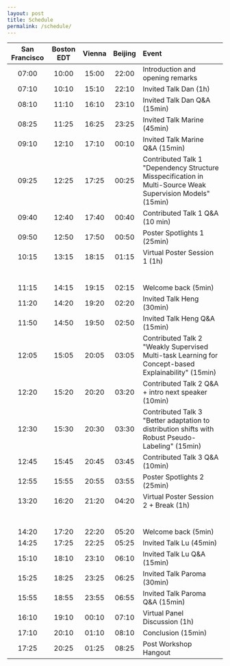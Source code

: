 ```yaml
---
layout: post
title: Schedule
permalink: /schedule/
---
```


San Francisco| 	Boston EDT|	Vienna |Beijing	|	Event
:------------: | :----------: | :------: | :-------: | :-----------
07:00 |	10:00 |	15:00 |	22:00 |	Introduction and opening remarks
07:10 |	10:10 |	15:10 |	22:10 | Invited Talk Dan (1h)
08:10 |	11:10 |	16:10 |	23:10 | Invited Talk Dan Q&A (15min)
08:25 |	11:25 |	16:25 |	23:25 |	Invited Talk Marine (45min)
09:10 |	12:10 |	17:10 |	00:10 |	Invited Talk Marine Q&A (15min)
09:25 |	12:25 |	17:25 |	00:25 |	Contributed Talk 1 "Dependency Structure Misspecification in Multi-Source Weak Supervision Models" (15min)
09:40 |	12:40 |	17:40 |	00:40 | Contributed Talk 1 Q&A (10 min)
09:50 | 12:50 |	17:50 |	00:50 | Poster Spotlights 1 (25min)
10:15 |	13:15 |	18:15 |	01:15 | Virtual Poster Session 1 (1h)
     |       |      |   |     | AutoTriggER: Named Entity Recognition with Auxiliary Trigger Extraction
    |       |      |   |     | Handling Long-Tail Queries with Slice-Aware Conversational Systems
    |       |      |   |     | Tabular Data Modeling via Contextual Embeddings
    |       |      |   |     | TADPOLE: Task ADapted Pre-training via anOmaLy dEtection
    |       |      |   |     | Active WeaSuL: Improving Weak Supervision with Active Learning
    |       |      |   |     | Transformer Language Models as Universal Computation Engines
11:15 |	14:15 |	19:15 |	02:15 |	Welcome back (5min)
11:20 |	14:20 |	19:20 |	02:20 |	Invited Talk Heng (30min)
11:50 |	14:50 |	19:50 |	02:50 |	Invited Talk Heng Q&A (15min)
12:05 |	15:05 |	20:05 |	03:05 |	Contributed Talk 2 "Weakly Supervised Multi-task Learning for Concept-based Explainability" (15min)
12:20 |	15:20 |	20:20 |	03:20 |	Contributed Talk 2 Q&A + intro next speaker (10min)
12:30 |	15:30 |	20:30 |	03:30 |	Contributed Talk 3 "Better adaptation to distribution shifts with Robust Pseudo-Labeling" (15min)
12:45 |	15:45 |	20:45 |	03:45 |	Contributed Talk 3 Q&A (10min)
12:55 |	15:55 |	20:55 |	03:55 |	Poster Spotlights 2 (25min)
13:20 |	16:20 |	21:20 |	04:20 |	Virtual Poster Session 2 + Break (1h)
     |       |      |   |     | Using system context information to complement weakly labeled data
    |       |      |   |     | CIGMO: Learning categorical invariant deep generative models from grouped data
    |       |      |   |     | Pre-Training by Completing Points Cloud
    |       |      |   |     | Weakly-Supervised Group Disentanglement using Total Correlation
    |       |      |   |     | Is Disentanglement all you need? Comparing Concept-based & Disentanglement Approaches
    |       |      |   |     | Widespread Label Errors in Test Sets Destabilize ML Benchmarks
14:20 |	17:20 |	22:20 |	05:20 |	Welcome back (5min)
14:25 |	17:25 |	22:25 |	05:25 |	Invited Talk Lu (45min)
15:10 |	18:10 |	23:10 |	06:10 |	Invited Talk Lu Q&A (15min)
15:25 |	18:25 |	23:25 |	06:25 |	Invited Talk Paroma (30min)
15:55 |	18:55 |	23:55 |	06:55 |	Invited Talk Paroma Q&A (15min)
16:10 |	19:10 |	00:10 |	07:10 |	Virtual Panel Discussion (1h)
17:10 |	20:10 |	01:10 |	08:10 |	Conclusion (15min)
17:25 |	20:25 |	01:25 |	08:25 |	Post Workshop Hangout
